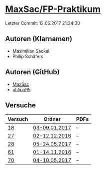 # [MaxSac/FP-Praktikum](https://github.com/MaxSac/FP-Praktikum)

Letzter Commit: 12.06.2017 21:24:30

## Autoren (Klarnamen)
- Maximilian Sackel
- Philip Schäfers

## Autoren (GitHub)
- [MaxSac](https://github.com/MaxSac)
- [phlipo95](https://github.com/phlipo95)

## Versuche

|       Versuch        |                                     Ordner                                      |PDFs|
|----------------------|---------------------------------------------------------------------------------|----|
|[18](../../versuch/18)|[03-09.01.2017](https://github.com/MaxSac/FP-Praktikum/tree/master/03-09.01.2017)|–   |
|[27](../../versuch/27)|[02-12.12.2016](https://github.com/MaxSac/FP-Praktikum/tree/master/02-12.12.2016)|–   |
|[28](../../versuch/28)|[05-24.05.2017](https://github.com/MaxSac/FP-Praktikum/tree/master/05-24.05.2017)|–   |
|[61](../../versuch/61)|[01-14.11.2016](https://github.com/MaxSac/FP-Praktikum/tree/master/01-14.11.2016)|–   |
|[70](../../versuch/70)|[04-10.05.2017](https://github.com/MaxSac/FP-Praktikum/tree/master/04-10.05.2017)|–   |
